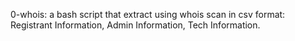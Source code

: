 0-whois: a bash script that extract using whois scan in csv format: Registrant Information, Admin Information, Tech Information.
